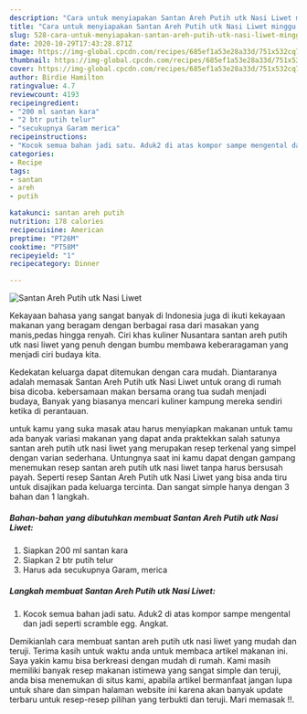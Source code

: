 ```yaml
---
description: "Cara untuk menyiapakan Santan Areh Putih utk Nasi Liwet minggu ini"
title: "Cara untuk menyiapakan Santan Areh Putih utk Nasi Liwet minggu ini"
slug: 528-cara-untuk-menyiapakan-santan-areh-putih-utk-nasi-liwet-minggu-ini
date: 2020-10-29T17:43:28.871Z
image: https://img-global.cpcdn.com/recipes/685ef1a53e28a33d/751x532cq70/santan-areh-putih-utk-nasi-liwet-foto-resep-utama.jpg
thumbnail: https://img-global.cpcdn.com/recipes/685ef1a53e28a33d/751x532cq70/santan-areh-putih-utk-nasi-liwet-foto-resep-utama.jpg
cover: https://img-global.cpcdn.com/recipes/685ef1a53e28a33d/751x532cq70/santan-areh-putih-utk-nasi-liwet-foto-resep-utama.jpg
author: Birdie Hamilton
ratingvalue: 4.7
reviewcount: 4193
recipeingredient:
- "200 ml santan kara"
- "2 btr putih telur"
- "secukupnya Garam merica"
recipeinstructions:
- "Kocok semua bahan jadi satu. Aduk2 di atas kompor sampe mengental dan jadi seperti scramble egg. Angkat."
categories:
- Recipe
tags:
- santan
- areh
- putih

katakunci: santan areh putih 
nutrition: 178 calories
recipecuisine: American
preptime: "PT26M"
cooktime: "PT58M"
recipeyield: "1"
recipecategory: Dinner

---
```



![Santan Areh Putih utk Nasi Liwet](https://img-global.cpcdn.com/recipes/685ef1a53e28a33d/751x532cq70/santan-areh-putih-utk-nasi-liwet-foto-resep-utama.jpg)

Kekayaan bahasa yang sangat banyak di Indonesia juga di ikuti kekayaan makanan yang beragam dengan berbagai rasa dari masakan yang manis,pedas hingga renyah. Ciri khas kuliner Nusantara santan areh putih utk nasi liwet yang penuh dengan bumbu membawa keberaragaman yang menjadi ciri budaya kita.


Kedekatan keluarga dapat ditemukan dengan cara mudah. Diantaranya adalah memasak Santan Areh Putih utk Nasi Liwet untuk orang di rumah bisa dicoba. kebersamaan makan bersama orang tua sudah menjadi budaya, Banyak yang biasanya mencari kuliner kampung mereka sendiri ketika di perantauan.



untuk kamu yang suka masak atau harus menyiapkan makanan untuk tamu ada banyak variasi makanan yang dapat anda praktekkan salah satunya santan areh putih utk nasi liwet yang merupakan resep terkenal yang simpel dengan varian sederhana. Untungnya saat ini kamu dapat dengan gampang menemukan resep santan areh putih utk nasi liwet tanpa harus bersusah payah.
Seperti resep Santan Areh Putih utk Nasi Liwet yang bisa anda tiru untuk disajikan pada keluarga tercinta. Dan sangat simple hanya dengan 3 bahan dan 1 langkah.


<!--inarticleads1-->

##### Bahan-bahan yang dibutuhkan membuat Santan Areh Putih utk Nasi Liwet:

1. Siapkan 200 ml santan kara
1. Siapkan 2 btr putih telur
1. Harus ada secukupnya Garam, merica




<!--inarticleads2-->

##### Langkah membuat  Santan Areh Putih utk Nasi Liwet:

1. Kocok semua bahan jadi satu. Aduk2 di atas kompor sampe mengental dan jadi seperti scramble egg. Angkat.




Demikianlah cara membuat santan areh putih utk nasi liwet yang mudah dan teruji. Terima kasih untuk waktu anda untuk membaca artikel makanan ini. Saya yakin kamu bisa berkreasi dengan mudah di rumah. Kami masih memiliki banyak resep makanan istimewa yang sangat simple dan teruji, anda bisa menemukan di situs kami, apabila artikel bermanfaat jangan lupa untuk share dan simpan halaman website ini karena akan banyak update terbaru untuk resep-resep pilihan yang terbukti dan teruji. Mari memasak !!. 
